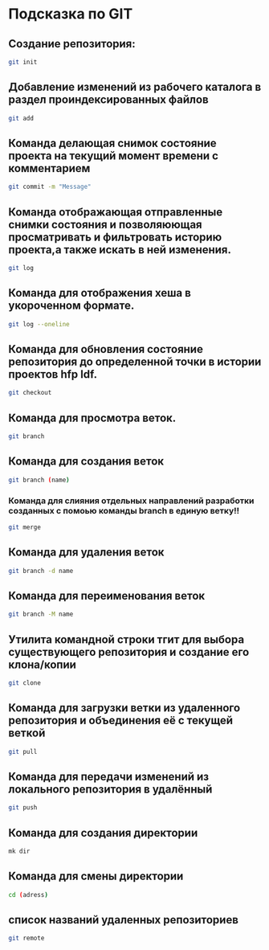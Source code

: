 # Подсказка по GIT

## Создание репозитория:
```sh
git init
```
## Добавление изменений из рабочего каталога в раздел проиндексированных файлов
```sh
git add
```

## Команда делающая снимок состояние проекта на текущий момент времени с комментарием
```sh
git commit -m "Message"
```               

## Команда отображающая отправленные снимки состояния и позволяюющая просматривать и фильтровать историю проекта,а также искать в ней изменения.
```sh
git log
```

## Команда для отображения хеша в укороченном формате.
```sh
git log --oneline
```

## Команда для обновления состояние репозитория до определенной точки в истории проектов hfp ldf.
```sh
git checkout 
```
## Команда для просмотра веток.
```sh
git branch
```

## Команда для создания веток
```sh
git branch (name)
```
### Команда для слияния отдельных направлений разработки созданных с помоью команды branch в единую ветку!!
```sh
git merge
```
## Команда для удаления веток
```sh
git branch -d name
```

## Команда для переименования веток
```sh
git branch -M name
```

## Утилита командной строки тгит для выбора существующего репозитория и создание его клона/копии
```sh
git clone
```

## Команда для загрузки ветки из удаленного репозитория и объединения её с текущей веткой
```sh
git pull
```

## Команда для передачи изменений из локального репозитория в удалённый
```sh
git push
```

## Команда для создания директории
```sh
mk dir
```

## Команда для смены директории
```sh
cd (adress)
```

## список названий удаленных репозиториев
```sh
git remote 
```
